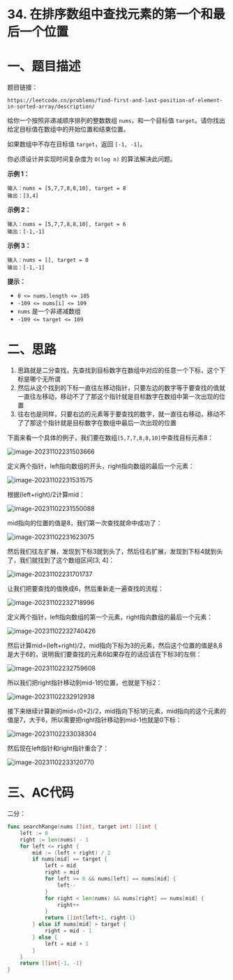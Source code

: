 # 34. 在排序数组中查找元素的第一个和最后一个位置

# 一、题目描述

题目链接：

```
https://leetcode.cn/problems/find-first-and-last-position-of-element-in-sorted-array/description/
```



给你一个按照非递减顺序排列的整数数组 `nums`，和一个目标值 `target`。请你找出给定目标值在数组中的开始位置和结束位置。

如果数组中不存在目标值 `target`，返回 `[-1, -1]`。

你必须设计并实现时间复杂度为 `O(log n)` 的算法解决此问题。

 

**示例 1：**

```
输入：nums = [5,7,7,8,8,10], target = 8
输出：[3,4]
```

**示例 2：**

```
输入：nums = [5,7,7,8,8,10], target = 6
输出：[-1,-1]
```

**示例 3：**

```
输入：nums = [], target = 0
输出：[-1,-1]
```

 

**提示：**

- `0 <= nums.length <= 105`
- `-109 <= nums[i] <= 109`
- `nums` 是一个非递减数组
- `-109 <= target <= 109`



# 二、思路

1. 思路就是二分查找，先查找到目标数字在数组中对应的任意一个下标，这个下标是哪个无所谓
2. 然后从这个找到的下标一直往左移动指针，只要左边的数字等于要查找的值就一直往左移动，移动不了了那这个指针就是目标数字在数组中第一次出现的位置
3. 往右也是同样，只要右边的元素等于要查找的数字，就一直往右移动，移动不了了那这个指针就是目标数字在数组中最后一次出现的位置 

下面来看一个具体的例子，我们要在数组`[5,7,7,8,8,10]`中查找目标元素8：

![image-20231102231503666](README.assets/image-20231102231503666.png)

定义两个指针，left指向数组的开头，right指向数组的最后一个元素：

![image-20231102231531575](README.assets/image-20231102231531575.png)

根据(left+right)/2计算mid：

![image-20231102231550088](README.assets/image-20231102231550088.png)

mid指向的位置的值是8，我们第一次查找就命中成功了：

![image-20231102231623075](README.assets/image-20231102231623075.png)

然后我们往左扩展，发现到下标3就到头了，然后往右扩展，发现到下标4就到头了，我们就找到了这个数组区间[3, 4]：

![image-20231102231701737](README.assets/image-20231102231701737.png)

让我们把要查找的值换成6，然后重新走一遍查找的流程：

![image-20231102232718996](README.assets/image-20231102232718996.png)

定义两个指针，left指向数组的第一个元素，right指向数组的最后一个元素：

![image-20231102232740426](README.assets/image-20231102232740426.png)

然后计算mid=(left+right)/2，mid指向下标为3的元素，然后这个位置的值是8,8是大于6的，说明我们要查找的元素6如果存在的话应该在下标3的左侧： 

![image-20231102232759608](README.assets/image-20231102232759608.png)

所以我们把right指针移动到mid-1的位置，也就是下标2：

![image-20231102232912938](README.assets/image-20231102232912938.png)

接下来继续计算新的mid=(0+2)/2，mid指向下标1的元素，mid指向的这个元素的值是7，大于6，所以需要把right指针移动到mid-1也就是0下标：

![image-20231102233038304](README.assets/image-20231102233038304.png)

然后现在left指针和right指针重合了： 

![image-20231102233120770](README.assets/image-20231102233120770.png)





# 三、AC代码

二分：
```go
func searchRange(nums []int, target int) []int {
    left := 0 
    right := len(nums) - 1 
    for left <= right {
        mid := (left + right) / 2 
        if nums[mid] == target {
            left = mid 
            right = mid 
            for left >= 0 && nums[left] == nums[mid] {
                left-- 
            }
            for right < len(nums) && nums[right] == nums[mid] {
                right++  
            }
            return []int{left+1, right-1}
        } else if nums[mid] > target {
            right = mid - 1
        } else {
            left = mid + 1 
        }
    }
    return []int{-1, -1}
}
```

